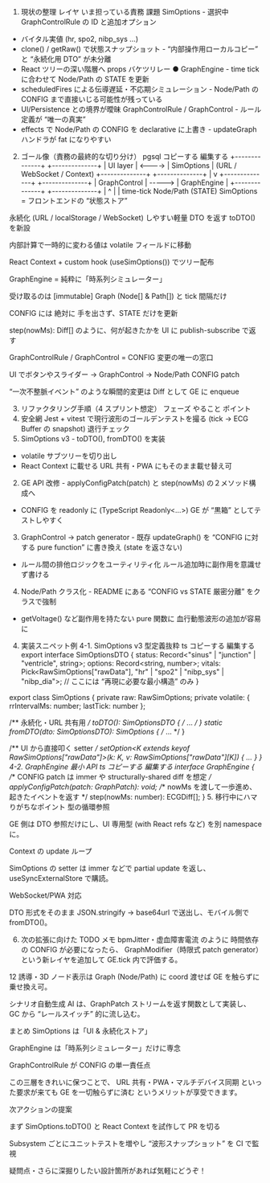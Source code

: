 1. 現状の整理
レイヤ	いま担っている責務	課題
SimOptions	- 選択中 GraphControlRule の ID と追加オプション
- バイタル実値 (hr, spo2, nibp_sys …)
- clone() / getRaw() で状態スナップショット	- “内部操作用ローカルコピー” と “永続化用 DTO” が未分離
- React ツリーの深い階層へ props バケツリレー ●
GraphEngine	- time tick に合わせて Node/Path の STATE を更新
- scheduledFires による伝導遅延・不応期シミュレーション	- Node/Path の CONFIG まで直接いじる可能性が残っている
- UI/Persistence との境界が曖昧
GraphControlRule / GraphControl	- ルール定義が “唯一の真実”
- effects で Node/Path の CONFIG を declarative に上書き	- updateGraph ハンドラが fat になりやすい

2. ゴール像（責務の最終的な切り分け）
pgsql
コピーする
編集する
+--------------+        +--------------+
|   UI layer   | <----> |  SimOptions  |  (URL / WebSocket / Context)
+--------------+        +--------------+
                             |
                             v
+--------------+        +--------------+
| GraphControl | -----> | GraphEngine  |
+--------------+        +--------------+
                           |  ^
                           |  | time-tick
                       Node/Path (STATE)
SimOptions = フロントエンドの “状態ストア”

永続化 (URL / localStorage / WebSocket) しやすい軽量 DTO を返す toDTO() を新設

内部計算で一時的に変わる値は volatile フィールドに移動

React Context + custom hook (useSimOptions()) でツリー配布

GraphEngine = 純粋に「時系列シミュレーター」

受け取るのは [immutable] Graph (Node[] & Path[]) と tick 間隔だけ

CONFIG には 絶対に 手を出さず、STATE だけを更新

step(nowMs): Diff[] のように、何が起きたかを UI に publish-subscribe で返す

GraphControlRule / GraphControl = CONFIG 変更の唯一の窓口

UI でボタンやスライダー → GraphControl → Node/Path CONFIG patch

“一次不整脈イベント” のような瞬間的変更は Diff として GE に enqueue

3. リファクタリング手順（4 スプリント想定）
フェーズ	やること	ポイント
0. 安全網	Jest + vitest で現行波形のゴールデンテストを撮る (tick → ECG Buffer の snapshot)	退行チェック
1. SimOptions v3	- toDTO(), fromDTO() を実装
- volatile サブツリーを切り出し
- React Context に載せる	URL 共有・PWA にもそのまま載せ替え可
2. GE API 改修	- applyConfigPatch(patch) と step(nowMs) の２メソッド構成へ
- CONFIG を readonly に (TypeScript Readonly<…>)	GE が “黒箱” としてテストしやすく
3. GraphControl → patch generator	- 既存 updateGraph() を “CONFIG に対する pure function” に書き換え (state を返さない)
- ルール間の排他ロジックをユーティリティ化	ルール追加時に副作用を意識せず書ける
4. Node/Path クラス化	- README にある “CONFIG vs STATE 厳密分離” をクラスで強制
- getVoltage() など副作用を持たない pure 関数に	血行動態波形の追加が容易に

4. 実装スニペット例
4-1. SimOptions v3 型定義抜粋
ts
コピーする
編集する
export interface SimOptionsDTO {
  status: Record<"sinus" | "junction" | "ventricle", string>;
  options: Record<string, number>;
  vitals: Pick<RawSimOptions["rawData"], "hr" | "spo2" | "nibp_sys" | "nibp_dia">;
  // ここには “再現に必要な最小構造” のみ
}

export class SimOptions {
  private raw: RawSimOptions;
  private volatile: { rrIntervalMs: number; lastTick: number };

  /** 永続化・URL 共有用 */
  toDTO(): SimOptionsDTO { /* ... */ }
  static fromDTO(dto: SimOptionsDTO): SimOptions { /* ... */ }

  /** UI から直接叩く setter */
  setOption<K extends keyof RawSimOptions["rawData"]>(k: K, v: RawSimOptions["rawData"][K]) { ... }
}
4-2. GraphEngine 最小 API
ts
コピーする
編集する
interface GraphEngine {
  /** CONFIG patch は immer や structurally-shared diff を想定 */
  applyConfigPatch(patch: GraphPatch): void;
  /** nowMs を渡して一歩進め、起きたイベントを返す */
  step(nowMs: number): ECGDiff[];
}
5. 移行中にハマりがちなポイント
型の循環参照

GE 側は DTO 参照だけにし、UI 専用型 (with React refs など) を別 namespace に。

Context の update ループ

SimOptions の setter は immer などで partial update を返し、useSyncExternalStore で購読。

WebSocket/PWA 対応

DTO 形式をそのまま JSON.stringify → base64url で送出し、モバイル側で fromDTO()。

6. 次の拡張に向けた TODO メモ
bpmJitter・虚血障害電流 のように 時間依存の CONFIG が必要になったら、
GraphModifier（時限式 patch generator）という新レイヤを追加して GE.tick 内で評価する。

12 誘導・3D ノード表示は Graph (Node/Path) に coord 渡せば GE を触らずに乗せ換え可。

シナリオ自動生成 AI は、GraphPatch ストリームを返す関数として実装し、
GC から “レールスイッチ” 的に流し込む。

まとめ
SimOptions は「UI & 永続化ストア」

GraphEngine は「時系列シミュレーター」だけに専念

GraphControlRule が CONFIG の単一責任点

この三層をきれいに保つことで、
URL 共有・PWA・マルチデバイス同期 といった要求が来ても GE を一切触らずに済む というメリットが享受できます。

次アクションの提案

まず SimOptions.toDTO() と React Context を試作して PR を切る

Subsystem ごとにユニットテストを増やし “波形スナップショット” を CI で監視

疑問点・さらに深掘りしたい設計箇所があれば気軽にどうぞ！